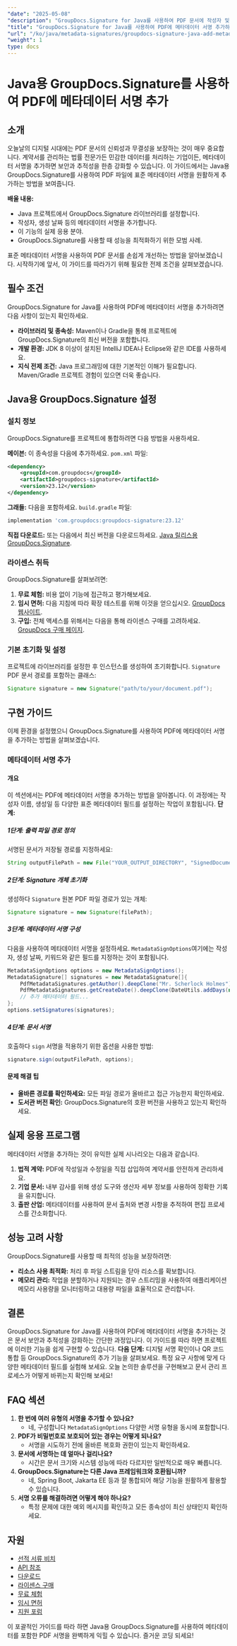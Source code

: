```yaml
---
"date": "2025-05-08"
"description": "GroupDocs.Signature for Java를 사용하여 PDF 문서에 작성자 및 생성일과 같은 메타데이터 서명을 추가하는 방법을 알아보세요. 이 종합 가이드로 파일을 안전하게 보호하세요."
"title": "GroupDocs.Signature for Java를 사용하여 PDF에 메타데이터 서명 추가하기&#58; 완벽한 가이드"
"url": "/ko/java/metadata-signatures/groupdocs-signature-java-add-metadata-to-pdfs/"
"weight": 1
type: docs
---
```

# Java용 GroupDocs.Signature를 사용하여 PDF에 메타데이터 서명 추가
## 소개
오늘날의 디지털 시대에는 PDF 문서의 신뢰성과 무결성을 보장하는 것이 매우 중요합니다. 계약서를 관리하는 법률 전문가든 민감한 데이터를 처리하는 기업이든, 메타데이터 서명을 추가하면 보안과 추적성을 한층 강화할 수 있습니다. 이 가이드에서는 Java용 GroupDocs.Signature를 사용하여 PDF 파일에 표준 메타데이터 서명을 원활하게 추가하는 방법을 보여줍니다.

**배울 내용:**
- Java 프로젝트에서 GroupDocs.Signature 라이브러리를 설정합니다.
- 작성자, 생성 날짜 등의 메타데이터 서명을 추가합니다.
- 이 기능의 실제 응용 분야.
- GroupDocs.Signature를 사용할 때 성능을 최적화하기 위한 모범 사례.

표준 메타데이터 서명을 사용하여 PDF 문서를 손쉽게 개선하는 방법을 알아보겠습니다. 시작하기에 앞서, 이 가이드를 따라가기 위해 필요한 전제 조건을 살펴보겠습니다.

## 필수 조건
GroupDocs.Signature for Java를 사용하여 PDF에 메타데이터 서명을 추가하려면 다음 사항이 있는지 확인하세요.
- **라이브러리 및 종속성:** Maven이나 Gradle을 통해 프로젝트에 GroupDocs.Signature의 최신 버전을 포함합니다.
- **개발 환경:** JDK 8 이상이 설치된 IntelliJ IDEA나 Eclipse와 같은 IDE를 사용하세요.
- **지식 전제 조건:** Java 프로그래밍에 대한 기본적인 이해가 필요합니다. Maven/Gradle 프로젝트 경험이 있으면 더욱 좋습니다.

## Java용 GroupDocs.Signature 설정
### 설치 정보
GroupDocs.Signature를 프로젝트에 통합하려면 다음 방법을 사용하세요.

**메이븐:**
이 종속성을 다음에 추가하세요. `pom.xml` 파일:
```xml
<dependency>
    <groupId>com.groupdocs</groupId>
    <artifactId>groupdocs-signature</artifactId>
    <version>23.12</version>
</dependency>
```

**그래들:**
다음을 포함하세요. `build.gradle` 파일:
```gradle
implementation 'com.groupdocs:groupdocs-signature:23.12'
```

**직접 다운로드:** 
또는 다음에서 최신 버전을 다운로드하세요. [Java 릴리스용 GroupDocs.Signature](https://releases.groupdocs.com/signature/java/).

### 라이센스 취득
GroupDocs.Signature를 살펴보려면:
1. **무료 체험:** 비용 없이 기능에 접근하고 평가해보세요.
2. **임시 면허:** 다음 지침에 따라 확장 테스트를 위해 이것을 얻으십시오. [GroupDocs 웹사이트](https://purchase.groupdocs.com/temporary-license/).
3. **구입:** 전체 액세스를 위해서는 다음을 통해 라이센스 구매를 고려하세요. [GroupDocs 구매 페이지](https://purchase.groupdocs.com/buy).

### 기본 초기화 및 설정
프로젝트에 라이브러리를 설정한 후 인스턴스를 생성하여 초기화합니다. `Signature` PDF 문서 경로를 포함하는 클래스:
```java
Signature signature = new Signature("path/to/your/document.pdf");
```

## 구현 가이드
이제 환경을 설정했으니 GroupDocs.Signature를 사용하여 PDF에 메타데이터 서명을 추가하는 방법을 살펴보겠습니다.
### 메타데이터 서명 추가
#### 개요
이 섹션에서는 PDF에 메타데이터 서명을 추가하는 방법을 알아봅니다. 이 과정에는 작성자 이름, 생성일 등 다양한 표준 메타데이터 필드를 설정하는 작업이 포함됩니다.
**단계:**
##### 1단계: 출력 파일 경로 정의
서명된 문서가 저장될 경로를 지정하세요:
```java
String outputFilePath = new File("YOUR_OUTPUT_DIRECTORY", "SignedDocument.pdf").getPath();
```
##### 2단계: Signature 개체 초기화
생성하다 `Signature` 원본 PDF 파일 경로가 있는 개체:
```java
Signature signature = new Signature(filePath);
```
##### 3단계: 메타데이터 서명 구성
다음을 사용하여 메타데이터 서명을 설정하세요. `MetadataSignOptions`여기에는 작성자, 생성 날짜, 키워드와 같은 필드를 지정하는 것이 포함됩니다.
```java
MetadataSignOptions options = new MetadataSignOptions();
MetadataSignature[] signatures = new MetadataSignature[]{
    PdfMetadataSignatures.getAuthor().deepClone("Mr. Scherlock Holmes"),
    PdfMetadataSignatures.getCreateDate().deepClone(DateUtils.addDays(new Date(), -1)),
    // 추가 메타데이터 필드...
};
options.setSignatures(signatures);
```
##### 4단계: 문서 서명
호출하다 `sign` 서명을 적용하기 위한 옵션을 사용한 방법:
```java
signature.sign(outputFilePath, options);
```
#### 문제 해결 팁
- **올바른 경로를 확인하세요:** 모든 파일 경로가 올바르고 접근 가능한지 확인하세요.
- **도서관 버전 확인:** GroupDocs.Signature의 호환 버전을 사용하고 있는지 확인하세요.

## 실제 응용 프로그램
메타데이터 서명을 추가하는 것이 유익한 실제 시나리오는 다음과 같습니다.
1. **법적 계약:** PDF에 작성일과 수정일을 직접 삽입하여 계약서를 안전하게 관리하세요.
2. **기업 문서:** 내부 감사를 위해 생성 도구와 생산자 세부 정보를 사용하여 정확한 기록을 유지합니다.
3. **출판 산업:** 메타데이터를 사용하여 문서 출처와 변경 사항을 추적하여 편집 프로세스를 간소화합니다.

## 성능 고려 사항
GroupDocs.Signature를 사용할 때 최적의 성능을 보장하려면:
- **리소스 사용 최적화:** 처리 후 파일 스트림을 닫아 리소스를 확보합니다.
- **메모리 관리:** 작업을 분할하거나 지원되는 경우 스트리밍을 사용하여 애플리케이션 메모리 사용량을 모니터링하고 대용량 파일을 효율적으로 관리합니다.

## 결론
GroupDocs.Signature for Java를 사용하여 PDF에 메타데이터 서명을 추가하는 것은 문서 보안과 추적성을 강화하는 간단한 과정입니다. 이 가이드를 따라 하면 프로젝트에 이러한 기능을 쉽게 구현할 수 있습니다.
**다음 단계:**
디지털 서명 확인이나 QR 코드 통합 등 GroupDocs.Signature의 추가 기능을 살펴보세요. 특정 요구 사항에 맞게 다양한 메타데이터 필드를 실험해 보세요.
오늘 논의한 솔루션을 구현해보고 문서 관리 프로세스가 어떻게 바뀌는지 확인해 보세요!

## FAQ 섹션
1. **한 번에 여러 유형의 서명을 추가할 수 있나요?**
   - 네, 구성합니다 `MetadataSignOptions` 다양한 서명 유형을 동시에 포함합니다.
2. **PDF가 비밀번호로 보호되어 있는 경우는 어떻게 되나요?**
   - 서명을 시도하기 전에 올바른 복호화 권한이 있는지 확인하세요.
3. **문서에 서명하는 데 얼마나 걸리나요?**
   - 시간은 문서 크기와 시스템 성능에 따라 다르지만 일반적으로 매우 빠릅니다.
4. **GroupDocs.Signature는 다른 Java 프레임워크와 호환됩니까?**
   - 네, Spring Boot, Jakarta EE 등과 잘 통합되어 해당 기능을 원활하게 활용할 수 있습니다.
5. **서명 오류를 해결하려면 어떻게 해야 하나요?**
   - 특정 문제에 대한 예외 메시지를 확인하고 모든 종속성이 최신 상태인지 확인하세요.

## 자원
- [선적 서류 비치](https://docs.groupdocs.com/signature/java/)
- [API 참조](https://reference.groupdocs.com/signature/java/)
- [다운로드](https://releases.groupdocs.com/signature/java/)
- [라이센스 구매](https://purchase.groupdocs.com/buy)
- [무료 체험](https://releases.groupdocs.com/signature/java/)
- [임시 면허](https://purchase.groupdocs.com/temporary-license/)
- [지원 포럼](https://forum.groupdocs.com/c/signature/) 

이 포괄적인 가이드를 따라 하면 Java용 GroupDocs.Signature를 사용하여 메타데이터를 포함한 PDF 서명을 완벽하게 익힐 수 있습니다. 즐거운 코딩 되세요!